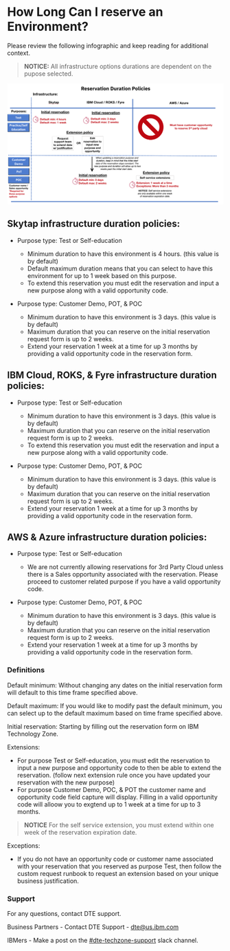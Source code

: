 # How Long Can I reserve an Environment? 

Please review the following infographic and keep reading for additional context.

> **NOTICE:** All infrastructure options durations are dependent on the pupose selected.

![Reservationdurationinfographic](https://github.com/IBM/dte-support-public/blob/main/IBM-Technology-Zone/IBM-Technology-Zone-Runbooks/Images/reservationdurationpolicyimage.png)



## Skytap infrastructure duration policies:
* Purpose type: Test or Self-education
    * Minimum duration to have this environment is 4 hours. (this value is by default)
    * Default maximum duration means that you can select to have this environment for up to 1 week based on this purpose.
    * To extend this reservation you must edit the reservation and input a new purpose along with a valid opportunity code.
  
    
* Purpose type: Customer Demo, POT, & POC
    * Minimum duration to have this environment is 3 days. (this value is by default)
    * Maximum duration that you can reserve on the initial reservation request form is up to 2 weeks. 
    * Extend your reservation 1 week at a time for up 3 months by providing a valid opportunity code in the reservation form. 


## IBM Cloud, ROKS, & Fyre infrastructure duration policies:
* Purpose type: Test or Self-education
    * Minimum duration to have this environment is 3 days. (this value is by default)
    * Maximum duration that you can reserve on the initial reservation request form is up to 2 weeks. 
    * To extend this reservation you must edit the reservation and input a new purpose along with a valid opportunity code.
    
* Purpose type: Customer Demo, POT, & POC
    * Minimum duration to have this environment is 3 days. (this value is by default)
    * Maximum duration that you can reserve on the initial reservation request form is up to 2 weeks. 
    * Extend your reservation 1 week at a time for up 3 months by providing a valid opportunity code in the reservation form.


## AWS & Azure infrastructure duration policies:
* Purpose type: Test or Self-education
    * We are not currently allowing reservations for 3rd Party Cloud unless there is a Sales opportunity associated with the reservation. Please proceed to customer related purpose if you have a valid opportunity code. 
    
* Purpose type: Customer Demo, POT, & POC
    * Minimum duration to have this environment is 3 days. (this value is by default)
    * Maximum duration that you can reserve on the initial reservation request form is up to 2 weeks. 
    * Extend your reservation 1 week at a time for up 3 months by providing a valid opportunity code in the reservation form.





### Definitions


Default minimum: Without changing any dates on the initial reservation form will default to this time frame specified above. 

Default maximum: If you would like to modify past the default minimum, you can select up to the default maximum based on time frame specified above. 

Initial reservation: Starting by filling out the reservation form on IBM Technology Zone.

Extensions: 
* For purpose Test or Self-education, you must edit the reservation to input a new purpose and opportunity code to then be able to extend the reservation. (follow next extension rule once you have updated your reservation with the new purpose) 
* For purpose Customer Demo, POC, & POT the customer name and opportunity code field capture will display. Filling in a valid opportunity code will alloow you to exgtend up to 1 week at a time for up to 3 months.

> **NOTICE** For the self service extension, you must extend within one week of the reservation expiration date. 
    
Exceptions:
* If you do not have an opportunity code or customer name associated with your reservation that you reserved as purpose Test, then follow the custom request runbook to request an extension based on your unique business justification. 




### Support

For any questions, contact DTE support.

Business Partners - Contact DTE Support - dte@us.ibm.com

IBMers - Make a post on the [#dte-techzone-support](https://ibm-dte.slack.com/archives/C0124J683GW) slack channel.


